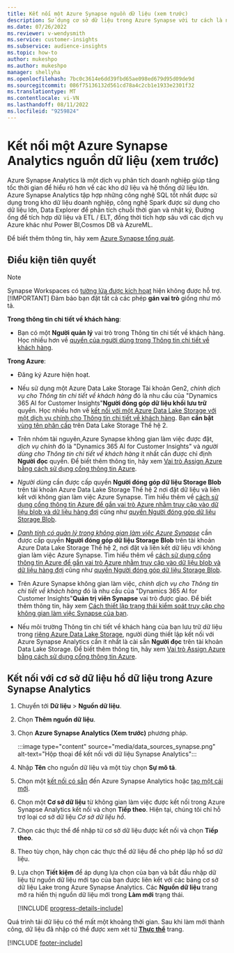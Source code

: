 ```yaml
---
title: Kết nối một Azure Synapse nguồn dữ liệu (xem trước)
description: Sử dụng cơ sở dữ liệu trong Azure Synapse với tư cách là nguồn dữ liệu trong Dynamics 365 Customer Insights.
ms.date: 07/26/2022
ms.reviewer: v-wendysmith
ms.service: customer-insights
ms.subservice: audience-insights
ms.topic: how-to
author: mukeshpo
ms.author: mukeshpo
manager: shellyha
ms.openlocfilehash: 7bc0c3614e6dd39fbd65ae098ed679d95d09de9d
ms.sourcegitcommit: 086f75136132d561cd78a4c2cb1e1933e2301f32
ms.translationtype: MT
ms.contentlocale: vi-VN
ms.lasthandoff: 08/11/2022
ms.locfileid: "9259824"
---
```

# <a name="connect-an-azure-synapse-analytics-data-source-preview"></a>Kết nối một Azure Synapse Analytics nguồn dữ liệu (xem trước)

Azure Synapse Analytics là một dịch vụ phân tích doanh nghiệp giúp tăng tốc thời gian để hiểu rõ hơn về các kho dữ liệu và hệ thống dữ liệu lớn. Azure Synapse Analytics tập hợp những công nghệ SQL tốt nhất được sử dụng trong kho dữ liệu doanh nghiệp, công nghệ Spark được sử dụng cho dữ liệu lớn, Data Explorer để phân tích chuỗi thời gian và nhật ký, Đường ống để tích hợp dữ liệu và ETL / ELT, đồng thời tích hợp sâu với các dịch vụ Azure khác như Power BI,Cosmos DB và AzureML.

Để biết thêm thông tin, hãy xem [Azure Synapse tổng quát](/azure/synapse-analytics/overview-what-is).

## <a name="prerequisites"></a>Điều kiện tiên quyết

> [!NOTE]
> Synapse Workspaces có [tường lửa được kích hoạt](/azure/synapse-analytics/security/synapse-workspace-ip-firewall) hiện không được hỗ trợ.
> [!IMPORTANT]
> Đảm bảo bạn đặt tất cả các phép **gán vai trò** giống như mô tả.  

**Trong thông tin chi tiết về khách hàng**:

* Bạn có một **Người quản lý** vai trò trong Thông tin chi tiết về khách hàng. Học nhiều hơn về [quyền của người dùng trong Thông tin chi tiết về khách hàng](permissions.md#add-users).

**Trong Azure**:

- Đăng ký Azure hiện hoạt.

- Nếu sử dụng một Azure Data Lake Storage Tài khoản Gen2, *chính dịch vụ cho Thông tin chi tiết về khách hàng* đó là nhu cầu của "Dynamics 365 AI for Customer Insights"**Người đóng góp dữ liệu khối lưu trữ** quyền. Học nhiều hơn về [kết nối với một Azure Data Lake Storage với một dịch vụ chính cho Thông tin chi tiết về khách hàng](connect-service-principal.md). Bạn **cần bật** [vùng tên phân cấp](/azure/storage/blobs/data-lake-storage-namespace) trên Data Lake Storage Thế hệ 2.

- Trên nhóm tài nguyên,Azure Synapse không gian làm việc được đặt, *dịch vụ chính* đó là "Dynamics 365 AI for Customer Insights" và *người dùng cho Thông tin chi tiết về khách hàng* ít nhất cần được chỉ định **Người đọc** quyền. Để biết thêm thông tin, hãy xem [Vai trò Assign Azure bằng cách sử dụng cổng thông tin Azure](/azure/role-based-access-control/role-assignments-portal).

- *Người dùng* cần được cấp quyền **Người đóng góp dữ liệu Storage Blob** trên tài khoản Azure Data Lake Storage Thế hệ 2 nơi đặt dữ liệu và liên kết với không gian làm việc Azure Synapse. Tìm hiểu thêm về [cách sử dụng cổng thông tin Azure để gắn vai trò Azure nhằm truy cập vào dữ liệu blob và dữ liệu hàng đợi](/azure/storage/common/storage-auth-aad-rbac-portal) cũng như [quyền Người đóng góp dữ liệu Storage Blob](/azure/role-based-access-control/built-in-roles#storage-blob-data-contributor).

- *[Danh tính có quản lý trong không gian làm việc Azure Synapse](/azure/synapse-analytics/security/synapse-workspace-managed-identity)* cần được cấp quyền **Người đóng góp dữ liệu Storage Blob** trên tài khoản Azure Data Lake Storage Thế hệ 2, nơi đặt và liên kết dữ liệu với không gian làm việc Azure Synapse. Tìm hiểu thêm về [cách sử dụng cổng thông tin Azure để gắn vai trò Azure nhằm truy cập vào dữ liệu blob và dữ liệu hàng đợi](/azure/storage/common/storage-auth-aad-rbac-portal) cũng như [quyền Người đóng góp dữ liệu Storage Blob](/azure/role-based-access-control/built-in-roles#storage-blob-data-contributor).

- Trên Azure Synapse không gian làm việc, *chính dịch vụ cho Thông tin chi tiết về khách hàng* đó là nhu cầu của "Dynamics 365 AI for Customer Insights"**Quản trị viên Synapse** vai trò được giao. Để biết thêm thông tin, hãy xem [Cách thiết lập trạng thái kiểm soát truy cập cho không gian làm việc Synapse của bạn](/azure/synapse-analytics/security/how-to-set-up-access-control).

- Nếu môi trường Thông tin chi tiết về khách hàng của bạn lưu trữ dữ liệu trong [riêng Azure Data Lake Storage](own-data-lake-storage.md), người dùng thiết lập kết nối với Azure Synapse Analytics cần ít nhất là cài sẵn **Người đọc** trên tài khoản Data Lake Storage. Để biết thêm thông tin, hãy xem [Vai trò Assign Azure bằng cách sử dụng cổng thông tin Azure](/azure/role-based-access-control/role-assignments-portal).

## <a name="connect-to-the-data-lake-database-in-azure-synapse-analytics"></a>Kết nối với cơ sở dữ liệu hồ dữ liệu trong Azure Synapse Analytics

1. Chuyển tới **Dữ liệu** > **Nguồn dữ liệu**.

1. Chọn **Thêm nguồn dữ liệu**.

1. Chọn **Azure Synapse Analytics (Xem trước)** phương pháp.

   :::image type="content" source="media/data_sources_synapse.png" alt-text="Hộp thoại để kết nối với dữ liệu Synapse Analytics":::
  
1. Nhập **Tên** cho nguồn dữ liệu và một tùy chọn **Sự mô tả**.

1. Chọn một [kết nối có sẵn](connections.md) đến Azure Synapse Analytics hoặc [tạo một cái mới](export-azure-synapse-analytics.md#set-up-connection-to-azure-synapse).

1. Chọn một **Cơ sở dữ liệu** từ không gian làm việc được kết nối trong Azure Synapse Analytics kết nối và chọn **Tiếp theo**. Hiện tại, chúng tôi chỉ hỗ trợ loại cơ sở dữ liệu *Cơ sở dữ liệu hồ*.

1. Chọn các thực thể để nhập từ cơ sở dữ liệu được kết nối và chọn **Tiếp theo**.

1. Theo tùy chọn, hãy chọn các thực thể dữ liệu để cho phép lập hồ sơ dữ liệu.

1. Lựa chọn **Tiết kiệm** để áp dụng lựa chọn của bạn và bắt đầu nhập dữ liệu từ nguồn dữ liệu mới tạo của bạn được liên kết với các bảng cơ sở dữ liệu Lake trong Azure Synapse Analytics. Các **Nguồn dữ liệu** trang mở ra hiển thị nguồn dữ liệu mới trong **Làm mới** trạng thái.

   [!INCLUDE [progress-details-include](includes/progress-details-pane.md)]

Quá trình tải dữ liệu có thể mất một khoảng thời gian. Sau khi làm mới thành công, dữ liệu đã nhập có thể được xem xét từ [**Thực thể**](entities.md) trang.

[!INCLUDE [footer-include](includes/footer-banner.md)]
